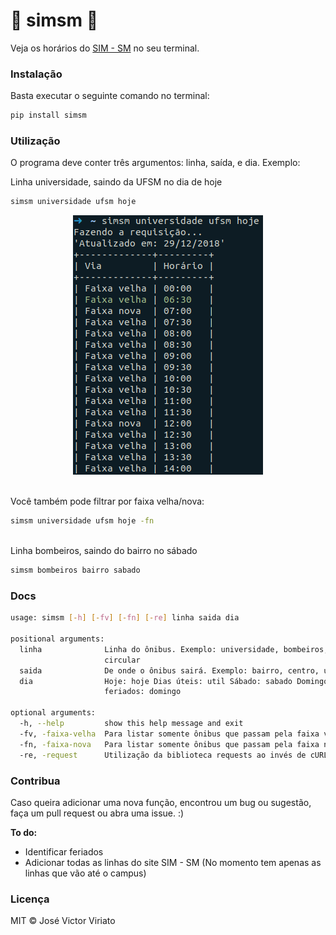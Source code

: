 # 🚌 simsm 🚌
Veja os horários do [SIM - SM](http://simsm.com.br/horarios/) no seu terminal.

### Instalação
Basta executar o seguinte comando no terminal: 
```bash
pip install simsm
```

### Utilização
O programa deve conter três argumentos: linha, saída, e dia. Exemplo:

Linha universidade, saindo da UFSM no dia de hoje
```bash
simsm universidade ufsm hoje
```
<p align="center">
  <img src="https://raw.githubusercontent.com/jviriato/sim-sm/master/img/exemplo.png" />
</p>

\
Você também pode filtrar por faixa velha/nova:
```bash
simsm universidade ufsm hoje -fn
```
\
Linha bombeiros, saindo do bairro no sábado
```bash
simsm bombeiros bairro sabado
```

### Docs
```bash
usage: simsm [-h] [-fv] [-fn] [-re] linha saida dia

positional arguments:
  linha              Linha do ônibus. Exemplo: universidade, bombeiros,
                     circular
  saida              De onde o ônibus sairá. Exemplo: bairro, centro, ufsm
  dia                Hoje: hoje Dias úteis: util Sábado: sabado Domingos e
                     feriados: domingo

optional arguments:
  -h, --help         show this help message and exit
  -fv, -faixa-velha  Para listar somente ônibus que passam pela faixa velha.
  -fn, -faixa-nova   Para listar somente ônibus que passam pela faixa nova.
  -re, -request      Utilização da biblioteca requests ao invés de cURL.)
```

### Contribua
Caso queira adicionar uma nova função, encontrou um bug ou sugestão, faça um pull request ou abra uma issue. :)

**To do:**
* Identificar feriados
* Adicionar todas as linhas do site SIM - SM (No momento tem apenas as linhas que vão até o campus)

### Licença
MIT © José Victor Viriato
